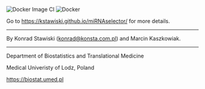 ![Docker Image CI](https://github.com/kstawiski/miRNAselector/workflows/Docker%20Image%20CI/badge.svg) ![Docker](https://github.com/kstawiski/miRNAselector/workflows/Docker/badge.svg)

Go to https://kstawiski.github.io/miRNAselector/ for more details.

------


By Konrad Stawiski (konrad@konsta.com.pl) and Marcin Kaszkowiak.


------

Department of Biostatistics and Translational Medicine

Medical Univeristy of Lodz, Poland

https://biostat.umed.pl 
